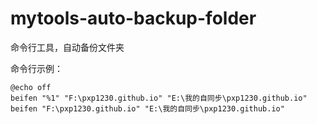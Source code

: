 # mytools-auto-backup-folder

命令行工具，自动备份文件夹

命令行示例：
```
@echo off
beifen "%1" "F:\pxp1230.github.io" "E:\我的自同步\pxp1230.github.io"
beifen "F:\pxp1230.github.io" "E:\我的自同步\pxp1230.github.io"
```








